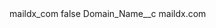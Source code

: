 <?xml version="1.0" encoding="UTF-8"?>
<CustomMetadata xmlns="http://soap.sforce.com/2006/04/metadata" xmlns:xsi="http://www.w3.org/2001/XMLSchema-instance" xmlns:xsd="http://www.w3.org/2001/XMLSchema">
    <label>maildx_com</label>
    <protected>false</protected>
    <values>
        <field>Domain_Name__c</field>
        <value xsi:type="xsd:string">maildx.com</value>
    </values>
</CustomMetadata>

